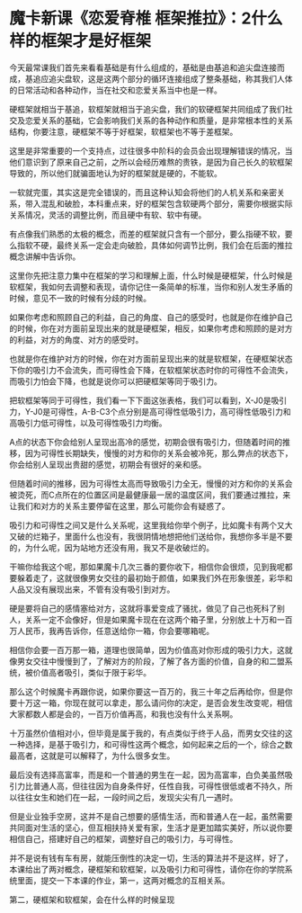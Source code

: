# 魔卡新课《恋爱脊椎 框架推拉》：2什么样的框架才是好框架

今天最常课我们首先来看看基础是有什么组成的，基础是由基追和追尖盘连接而成，基追应追尖盘软，这是这两个部分的循环连接组成了整条基础，称其我们人体的日常活动和各种动作，当在社交和恋爱关系当中也是一样。

硬框架就相当于基追，软框架就相当于追尖盘，我们的软硬框架共同组成了我们社交及恋爱关系的基础，它会影响我们关系的各种动作和质量，是非常根本性的关系结构，你要注意，硬框架不等于好框架，软框架也不等于差框架。

这里是非常重要的一个支持点，过往很多中阶科的会员会出现理解错误的情况，当他们意识到了原来自己之前，之所以会经历难熬的贵铁，是因为自己长久的软框架导致的，所以他们就骗面地认为好的框架就是硬的，不能软。

一软就完蛋，其实这是完全错误的，而且这种认知会将他们的人机关系和亲密关系，带入混乱和破脸，本科重点来，好的框架包含软硬两个部分，需要你根据实际关系情况，灵活的调整比例，而且硬中有软、软中有硬。

有点像我们熟悉的太极的概念，而差的框架就只含有一个部分，要么指硬不软，要么指软不硬，最终关系一定会走向破脸，具体如何调节比例，我们会在后面的推拉概念讲解中告诉你。

这里你先把注意力集中在框架的学习和理解上面，什么时候是硬框架，什么时候是软框架，我如何去调整和表现，请你记住一条简单的标准，当你和别人发生矛盾的时候，意见不一致的时候有分歧的时候。

如果你考虑和照顾自己的利益，自己的角度、自己的感受时，也就是你在维护自己的时候，你在对方面前呈现出来的就是硬框架，相反，如果你考虑和照顾的是对方的利益，对方的角度、对方的感受时。

也就是你在维护对方的时候，你在对方面前呈现出来的就是软框架，在硬框架状态下你的吸引力不会流失，而可得性会下降，在软框架状态时你的可得性不会流失，而吸引力怕会下降，也就是说你可以把硬框架等同于吸引力。

把软框架等同于可得性，我们看一下下面这张表格，我们可以看到，X-J0是吸引力，Y-J0是可得性，A-B-C3个点分别是高可得性低吸引力，高可得性低吸引力和高吸引力低可得性，以及可得性吸引力均衡。

A点的状态下你会给别人呈现出高冷的感觉，初期会很有吸引力，但随着时间的推移，因为可得性长期缺失，慢慢的对方和你的关系会被冷死，那么弊点的状态下，你会给别人呈现出贵甜的感觉，初期会有很好的亲和感。

但随着时间的推移，因为可得性太高而导致吸引力全无，慢慢的对方和你的关系会被烫死，而C点所在的位置区间是最健康最一居的温度区间，我们要通过推拉，来让我们和对方的关系主要停留在这里，那么可能你会有疑惑了。

吸引力和可得性之间又是什么关系呢，这里我给你举个例子，比如魔卡有两个又大又破的烂箱子，里面什么也没有，我很阴情地想把他们送给你，我想你多半是不要的，为什么呢，因为站地方还没有用，我又不是收破烂的。

干嘛你给我这个呢，那如果魔卡几次三番的要你收下，相信你会很烦，见到我呢都要躲着走了，这就很像男女交往的最初始于颜值，如果我们外在形象很差，彩华和人品又没有展现出来，不管有没有吸引到对方。

硬是要将自己的感情塞给对方，这就将事爱变成了骚扰，做见了自己也死科了别人，关系一定不会像好，但是如果魔卡现在在这两个箱子里，分别放上十万和一百万人民币，我再告诉你，任意送给你一箱，你会要哪箱呢。

相信你会要一百万那一箱，道理也很简单，因为价值高对你形成的吸引力大，这就像男女交往中慢慢到了，了解对方的阶段，了解了各方面的价值，自身的和二盟系统，被价值高者吸引，类似于限于彩华。

那么这个时候魔卡再跟你说，如果你要这一百万的，我三十年之后再给你，但是你要十万这一箱，你现在就可以拿走，那么请问你的决定，是否会发生改变呢，相信大家都数人都是会的，一百万价值再高，和我也没有什么关系啊。

十万虽然价值相对小，但毕竟是属于我的，有点类似于终于人品，而男女交往的这一种选择，是基于吸引力，和可得性这两个概念，如何起来之后的一个，综合之数最高者，这就是可以解释了，为什么很多女生。

最后没有选择高富率，而是和一个普通的男生在一起，因为高富率，白负美虽然吸引力比普通人高，但往往因为自身条件好，任性自我，可得性很低或者不持久，所以往往女生和她们在一起，一段时间之后，发现尖尖有几一遇时。

但是业业独手空房，这并不是自己想要的感情生活，而和普通人在一起，虽然需要共同面对生活的坚心，但互相扶持关爱有家，生活才是更加踏实美好，所以说你要相信自己，搭建好自己的框架，调整好自己的吸引力，与可得性。

并不是说有钱有车有房，就能压倒性的决定一切，生活的算法并不是这样，好了，本课给出了两对概念，硬框架和软框架，以及吸引力和可得性，请你在你的学院系统里面，提交一下本课的作业，第一，这两对概念的互相关系。

第二，硬框架和软框架，会在什么样的时候呈现